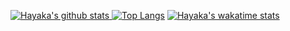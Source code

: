 [![Hayaka's github stats](https://github-readme-stats.vercel.app/api?username=HayakaRyu&count_private=true&show_icons=true&hide_border=true) ![Top Langs](https://github-readme-stats.vercel.app/api/top-langs/?username=HayakaRyu&langs_count=8&layout=compact&hide_border=true)](https://github.com/HayakaRyu)
[![Hayaka's wakatime stats](https://github-readme-stats.vercel.app/api/wakatime?username=HayakaRyu)](https://github.com/anuraghazra/github-readme-stats)
